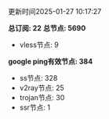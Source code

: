 更新时间2025-01-27 10:17:27

**总订阅: 22**
**总节点: 5690**
- vless节点: 9

**google ping有效节点: 384**
- ss节点: 328
- v2ray节点: 25
- trojan节点: 30
- ssr节点: 1
